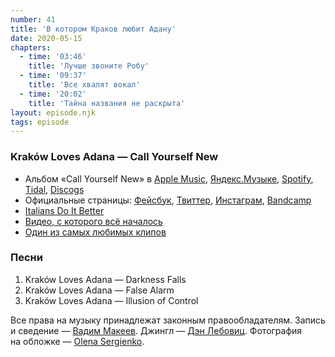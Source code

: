 ```yaml
---
number: 41
title: 'В котором Краков любит Адану'
date: 2020-05-15
chapters:
  - time: '03:46'
    title: 'Лучше звоните Робу'
  - time: '09:37'
    title: 'Все хвалят вокал'
  - time: '20:02'
    title: 'Тайна названия не раскрыта'
layout: episode.njk
tags: episode
---
```


### Kraków Loves Adana — Call Yourself New

- Альбом «Call Yourself New» в
  [Apple Music](https://music.apple.com/album/id1192857412),
  [Яндекс.Музыке](https://music.yandex.ru/album/4029488),
  [Spotify](https://open.spotify.com/playlist/2wYFZ7VJnGbEezdov9UpmO),
  [Tidal](https://tidal.com/browse/album/69035647),
  [Discogs](https://www.discogs.com/release/10031847)
- Официальные страницы:
  [Фейсбук](https://www.facebook.com/krakowlovesadana/),
  [Твиттер](https://twitter.com/krakwlovesadana),
  [Инстаграм](https://www.instagram.com/krakowlovesadana),
  [Bandcamp]( https://krakowlovesadana.bandcamp.com/)
- [Italians Do It Better](https://italiansdoitbetter.com)
- [Видео, с которого всё началось](https://youtu.be/E5InldEicxY)
- [Один из самых любимых клипов](https://youtu.be/MiGhWNr8C20)

### Песни

1. Kraków Loves Adana — Darkness Falls
2. Kraków Loves Adana — False Alarm
3. Kraków Loves Adana — Illusion of Control

Все права на музыку принадлежат законным правообладателям. Запись и сведение — [Вадим Макеев](https://twitter.com/pepelsbey). Джингл — [Дэн Лебовиц](https://www.youtube.com/channel/UC38A5qHrlc_Zgua7vL4b96w). Фотография на обложке — [Olena Sergienko](https://unsplash.com/photos/BL0jHaXHYi0).
